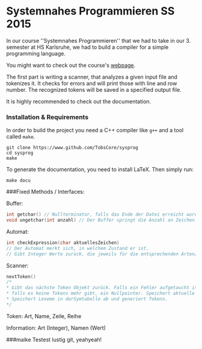# Systemnahes Programmieren SS 2015

In our course ''Systemnahes Programmieren'' that we had to take in our 3. semester at HS Karlsruhe, we had to build a compiler for a simple programming language. 

You might want to check out the course's [webpage](http://www.iwi.hs-karlsruhe.de/Intranetaccess/mhb/module/MKIB/MIB%20310/1).

The first part is writing a scanner, that analyzes a given input file and tokenizes it. It checks for errors and will print those with line and row number. The recognized tokens will be saved in a specified output file. 

It is highly recommended to check out the documentation.

### Installation & Requirements
In order to build the project you need a C++ compiler like `g++` and a tool called `make`.

```
git clone https://www.github.com/TobsCore/sysprog
cd sysprog
make
```

To generate the documentation, you need to install LaTeX.  Then simply run:

```
make docu
```

###Fixed Methods / Interfaces:

Buffer:
``` c++
int getchar() // Nullterminator, falls das Ende der Datei erreicht wurde.
void ungetchar(int anzahl) // Der Buffer springt die Anzahl an Zeichen zurück.
```

Automat:
```c++
int checkExpression(char aktuellesZeichen)
// Der Automat merkt sich, in welchem Zustand er ist.
// Gibt Integer Werte zurück, die jeweils für die entsprechenden Arten/Typen stehen.
```
Scanner:
```c++
nextToken() 
/* 
* Gibt das nächste Token Objekt zurück. Falls ein Fehler aufgetaucht ist, ein Fehlertoken, 
* falls es keine Tokens mehr gibt, ein Nullpointer. Speichert aktuelle Zeile und Reihe. 
* Speichert Lexeme in derSymtabelle ab und generiert Tokens.
*/
```

Token:
Art, Name, Zeile, Reihe

Information:
Art (Integer), Namen (Wert)

###maike Testest lustig git, yeahyeah!
